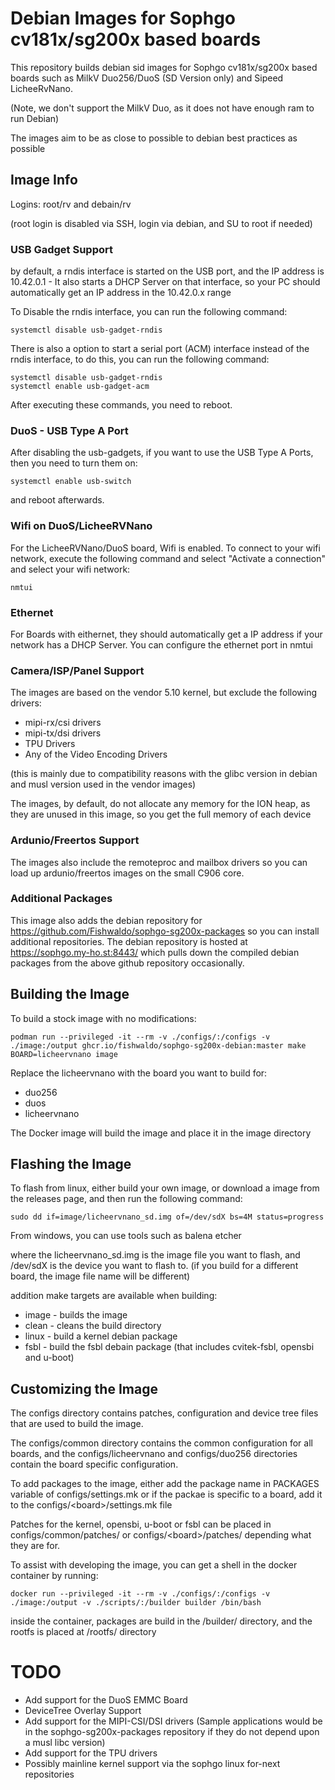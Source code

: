 # Debian Images for Sophgo cv181x/sg200x based boards 

This repository builds debian sid images for Sophgo cv181x/sg200x based boards such as MilkV Duo256/DuoS (SD Version only) and Sipeed LicheeRvNano.

(Note, we don't support the MilkV Duo, as it does not have enough ram to run Debian)

The images aim to be as close to possible to debian best practices as possible

## Image Info

Logins: root/rv and debain/rv

(root login is disabled via SSH, login via debian, and SU to root if needed)

### USB Gadget Support

by default, a rndis interface is started on the USB port, and the IP address is
10.42.0.1 - It also starts a DHCP Server on that interface, so your PC should automatically get an IP address in the 10.42.0.x range

To Disable the rndis interface, you can run the following command:
```
systemctl disable usb-gadget-rndis
```

There is also a option to start a serial port (ACM) interface instead of the rndis interface, to do this, you can run the following command:
```
systemctl disable usb-gadget-rndis
systemctl enable usb-gadget-acm
```

After executing these commands, you need to reboot.

### DuoS - USB Type A Port

After disabling the usb-gadgets, if you want to use the USB Type A Ports, then you need to turn them on:

```
systemctl enable usb-switch
```

and reboot afterwards. 

### Wifi on DuoS/LicheeRVNano

For the LicheeRVNano/DuoS board, Wifi is enabled. To connect to your wifi network, execute the following command and select "Activate a connection" and select your wifi network:
```
nmtui
```

### Ethernet

For Boards with eithernet, they should automatically get a IP address if your network has a DHCP Server. You can configure the 
ethernet port in nmtui

### Camera/ISP/Panel Support

The images are based on the vendor 5.10 kernel, but exclude the following drivers:
- mipi-rx/csi drivers
- mipi-tx/dsi drivers
- TPU Drivers
- Any of the Video Encoding Drivers

(this is mainly due to compatibility reasons with the glibc version in debian and musl version used in the vendor images)

The images, by default, do not allocate any memory for the ION heap, as they are unused in this image, so you get the full memory of each device

### Ardunio/Freertos Support

The images also include the remoteproc and mailbox drivers so you can load up ardunio/freertos images on the small C906 core. 

### Additional Packages

This image also adds the debian repository for https://github.com/Fishwaldo/sophgo-sg200x-packages so you can install additional repositories. The debian repository is hosted at 
https://sophgo.my-ho.st:8443/ which pulls down the compiled debian packages from the above github repository occasionally.


## Building the Image

To build a stock image with no modifications:
```
podman run --privileged -it --rm -v ./configs/:/configs -v ./image:/output ghcr.io/fishwaldo/sophgo-sg200x-debian:master make BOARD=licheervnano image
```

Replace the licheervnano with the board you want to build for:
- duo256
- duos
- licheervnano

The Docker image will build the image and place it in the image directory

## Flashing the Image

To flash from linux, either build your own image, or download a image from the releases page, and then run the following command:
```
sudo dd if=image/licheervnano_sd.img of=/dev/sdX bs=4M status=progress
```

From windows, you can use tools such as balena etcher

where the licheervnano_sd.img is the image file you want to flash, and /dev/sdX is the device you want to flash to.
(if you build for a different board, the image file name will be different)

addition make targets are available when building:
- image - builds the image
- clean - cleans the build directory
- linux - build a kernel debian package
- fsbl - build the fsbl debain package (that includes cvitek-fsbl, opensbi and u-boot)

## Customizing the Image
The configs directory contains patches, configuration and device tree files that are used to build the image.

The configs/common directory contains the common configuration for all boards, and the configs/licheervnano and configs/duo256 directories contain the board specific configuration.

To add packages to the image, either add the package name in PACKAGES variable of configs/settings.mk or if the packae is specific to a board, add it to the configs/\<board\>/settings.mk file

Patches for the kernel, opensbi, u-boot or fsbl can be placed in configs/common/patches/ or configs/\<board\>/patches/ depending what they are for.

To assist with developing the image, you can get a shell in the docker container by running:
```
docker run --privileged -it --rm -v ./configs/:/configs -v ./image:/output -v ./scripts/:/builder builder /bin/bash
```
inside the container, packages are build in the /builder/ directory, and the rootfs is placed at /rootfs/ directory



# TODO
- Add support for the DuoS EMMC Board
- DeviceTree Overlay Support
- Add support for the MIPI-CSI/DSI drivers (Sample applications would be in the sophgo-sg200x-packages repository if they do not depend upon a musl libc version)
- Add support for the TPU drivers
- Possibly mainline kernel support via the sophgo linux for-next repositories
